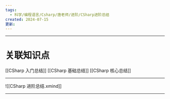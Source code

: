```yaml
---
tags:
  - 科学/编程语言/Csharp/唐老师/进阶/CSharp进阶总结
created: 2024-07-15
更新:
---
```


---
# 关联知识点

[[CSharp 入门总结]] [[CSharp 基础总结]] [[CSharp 核心总结]] 

---

![[CSharp 进阶总结.xmind]]

---
